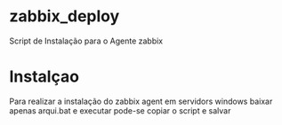 # zabbix_deploy
Script de Instalação para o Agente zabbix

# Instalçao
Para realizar a instalação do zabbix agent em servidors windows baixar apenas arqui.bat e executar
pode-se copiar o script e salvar


